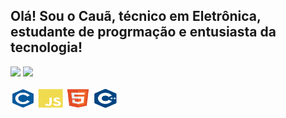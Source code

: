 ## Olá! Sou o Cauã, técnico em Eletrônica, estudante de progrmação e entusiasta da tecnologia!

<img src = "https://github-readme-stats.vercel.app/api?username=cauamp">
<img src = "https://github-readme-stats.vercel.app/api/top-langs/?username=cauamp">

<div style="display: inline_block"><br>
  <img align="center" alt="Caua-C" height="30" width="40" src="https://github.com/devicons/devicon/blob/master/icons/c/c-plain.svg">
  <img align="center" alt="Caua-Js" height="30" width="40" src="https://raw.githubusercontent.com/devicons/devicon/master/icons/javascript/javascript-plain.svg">
  <img align="center" alt="Caua-HTML" height="30" width="40" src="https://raw.githubusercontent.com/devicons/devicon/master/icons/html5/html5-original.svg">
  <img align="center" alt="Caua-CSS" height="30" width="40" src="https://github.com/devicons/devicon/blob/master/icons/cplusplus/cplusplus-plain.svg">
</div>

